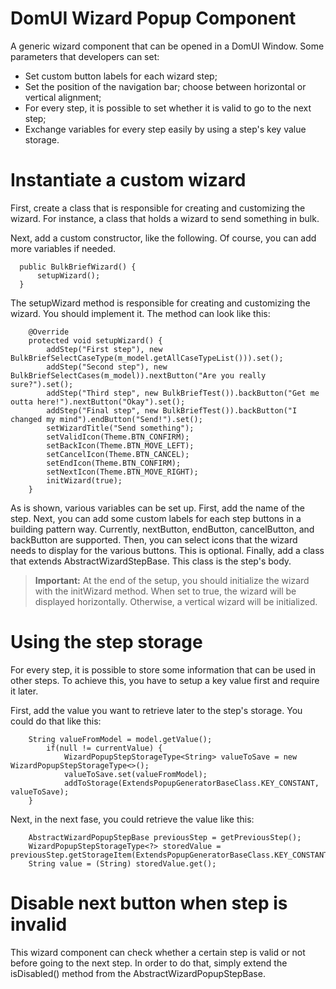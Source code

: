 # DomUI Wizard Popup Component

A generic wizard component that can be opened in a DomUI Window. Some parameters that developers can set:

  - Set custom button labels for each wizard step;
  - Set the position of the navigation bar; choose between horizontal or vertical alignment;
  - For every step, it is possible to set whether it is valid to go to the next step;
  - Exchange variables for every step easily by using a step's key value storage.

# Instantiate a custom wizard

First, create a class that is responsible for creating and customizing the wizard. For instance, a class that holds a wizard to send something in bulk.

Next, add a custom constructor, like the following. Of course, you can add more variables if needed.
  
  ```
	public BulkBriefWizard() {
        setupWizard();
	}
  ```

The setupWizard method is responsible for creating and customizing the wizard. You should implement it. The method can look like this:

```
	@Override
	protected void setupWizard() {
        addStep("First step"), new BulkBriefSelectCaseType(m_model.getAllCaseTypeList())).set();
        addStep("Second step"), new BulkBriefSelectCases(m_model)).nextButton("Are you really sure?").set();
        addStep("Third step", new BulkBriefTest()).backButton("Get me outta here!").nextButton("Okay").set();
        addStep("Final step", new BulkBriefTest()).backButton("I changed my mind").endButton("Send!").set();
        setWizardTitle("Send something");
        setValidIcon(Theme.BTN_CONFIRM);
        setBackIcon(Theme.BTN_MOVE_LEFT);
        setCancelIcon(Theme.BTN_CANCEL);
        setEndIcon(Theme.BTN_CONFIRM);
        setNextIcon(Theme.BTN_MOVE_RIGHT);
        initWizard(true);
	}
```

As is shown, various variables can be set up. First, add the name of the step. Next, you can add some custom labels for each step buttons in a building pattern way. Currently, nextButton, endButton, cancelButton, and backButton are supported. Then, you can select icons that the wizard needs to display for the various buttons. This is optional. Finally, add a class that extends AbstractWizardStepBase. This class is the step's body.

> **Important:** At the end of the setup, you should initialize the wizard with the initWizard method. When set to true, the wizard will be displayed horizontally. Otherwise, a vertical wizard will be initialized.

# Using the step storage

For every step, it is possible to store some information that can be used in other steps. To achieve this, you have to setup a key value first and require it later. 

First, add the value you want to retrieve later to the step's storage. You could do that like this:

```
	String valueFromModel = model.getValue();
        if(null != currentValue) {
            WizardPopupStepStorageType<String> valueToSave = new WizardPopupStepStorageType<>();
            valueToSave.set(valueFromModel);
            addToStorage(ExtendsPopupGeneratorBaseClass.KEY_CONSTANT, valueToSave);
	}
```

Next, in the next fase, you could retrieve the value like this:

```
	AbstractWizardPopupStepBase previousStep = getPreviousStep();
	WizardPopupStepStorageType<?> storedValue = previousStep.getStorageItem(ExtendsPopupGeneratorBaseClass.KEY_CONSTANT);
	String value = (String) storedValue.get();
```

# Disable next button when step is invalid

This wizard component can check whether a certain step is valid or not before going to the next step. In order to do that, simply extend the isDisabled() method from the AbstractWizardPopupStepBase.
